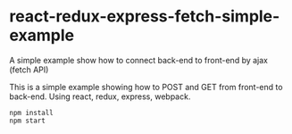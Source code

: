 # react-redux-express-fetch-simple-example
A simple example show how to connect back-end to front-end by ajax (fetch API)

This is a simple example showing how to POST and GET from front-end to back-end.
Using react, redux, express, webpack.

    npm install
    npm start

